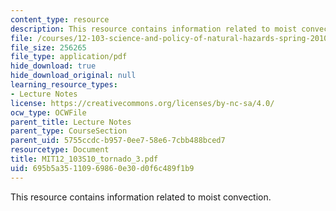 ```yaml
---
content_type: resource
description: This resource contains information related to moist convection.
file: /courses/12-103-science-and-policy-of-natural-hazards-spring-2010/695b5a35110969860e30d0f6c489f1b9_MIT12_103S10_tornado_3.pdf
file_size: 256265
file_type: application/pdf
hide_download: true
hide_download_original: null
learning_resource_types:
- Lecture Notes
license: https://creativecommons.org/licenses/by-nc-sa/4.0/
ocw_type: OCWFile
parent_title: Lecture Notes
parent_type: CourseSection
parent_uid: 5755ccdc-b957-0ee7-58e6-7cbb488bced7
resourcetype: Document
title: MIT12_103S10_tornado_3.pdf
uid: 695b5a35-1109-6986-0e30-d0f6c489f1b9
---
```

This resource contains information related to moist convection.